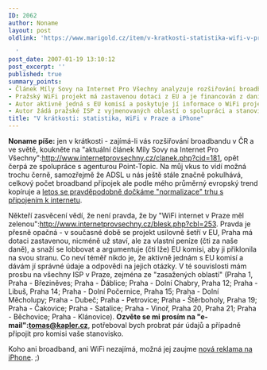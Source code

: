 ```yaml
---
ID: 2062
author: Noname
layout: post
oldlink: 'https://www.marigold.cz/item/v-kratkosti-statistika-wifi-v-praze-a-iphone

  '
post_date: 2007-01-19 13:10:12
post_excerpt: ''
published: true
summary_points:
- Článek Míly Sovy na Internet Pro Všechny analyzuje rozšiřování broadbandu v ČR.
- Pražský WiFi projekt má zastavenou dotaci z EU a je financován z daní.
- Autor aktivně jedná s EU komisí a poskytuje jí informace o WiFi projektu.
- Autor žádá pražské ISP z vyjmenovaných oblastí o spolupráci a stanoviska.
title: "V krátkosti: statistika, WiFi v Praze a iPhone"
---
```


<texy>**Noname píše:** jen v krátkosti - zajímá-li vás rozšiřování broadbandu v ČR a ve světě, koukněte na "aktuální článek Míly Sovy na Internet Pro Všechny":http://www.internetprovsechny.cz/clanek.php?cid=181, opět čerpá ze spolupráce s agenturou Point-Topic. Na můj vkus to vidí možná trochu černě, samozřejmě že ADSL u nás ještě stále značně pokulhává, celkový počet broadband přípojek ale podle mého průměrný evropský trend kopíruje a <a href="http://www.internetprovsechny.cz/clanek.php?cid=180">letos se pravděpodobně dočkáme "normalizace" trhu s připojením k internetu</a>.

Někteří zasvěcení vědí, že není pravda, že by "WiFi internet v Praze měl zelenou":http://www.internetprovsechny.cz/blesk.php?cbl=253. Pravda je přesně opačná - v současné době se projekt usilovně šetří v EU, Praha má dotaci zastavenou, nicméně už staví, ale za vlastní peníze (čti za naše daně), a snaží se lobbovat a argumentuje (čti lže) EU komisi, aby ji přiklonila na svou stranu. Co neví téměř nikdo je, že aktivně jednám s EU komisí a dávám jí správné údaje a odpovědi na jejich otázky. V té souvislosti mám prosbu na všechny ISP v Praze, zejména ze "zasažených oblastí" (Praha 1, Praha - Březiněves; Praha - Ďáblice; Praha - Dolní Chabry, Praha 12; Praha - Libuš, Praha 14; Praha - Dolní Počernice, Praha 15; Praha - Dolní Měcholupy; Praha - Dubeč; Praha - Petrovice; Praha - Štěrboholy, Praha 19; Praha - Čakovice; Praha - Satalice; Praha - Vinoř, Praha 20, Praha 21; Praha - Běchovice; Praha - Klánovice). **Ozvěte se mi prosím na "e-mail":tomas@kapler.cz**, potřeboval bych probrat pár údajů a případně připojit pro komisi vaše stanovisko. 

Koho ani broadband, ani WiFi nezajímá, možná jej zaujme <a href="http://www.youtube.com/watch?v=hriAMxCinhg">nová reklama na iPhone</a>. ;)